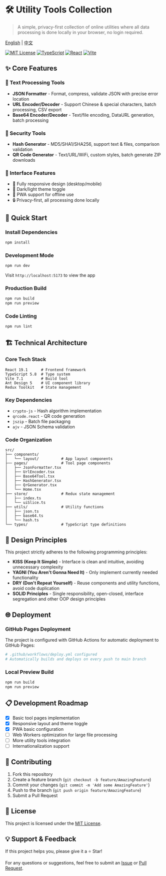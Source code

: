 # 🛠️ Utility Tools Collection

> A simple, privacy-first collection of online utilities where all data processing is done locally in your browser, no login required.

[English](README_EN.md) | [中文](README.md)

[![MIT License](https://img.shields.io/badge/License-MIT-green.svg)](https://choosealicense.com/licenses/mit/)
[![TypeScript](https://img.shields.io/badge/TypeScript-5.8-blue)](https://www.typescriptlang.org/)
[![React](https://img.shields.io/badge/React-19.1-blue)](https://reactjs.org/)
[![Vite](https://img.shields.io/badge/Vite-7.1-purple)](https://vitejs.dev/)

## ✨ Core Features

### 📝 Text Processing Tools
- **JSON Formatter** - Format, compress, validate JSON with precise error location
- **URL Encoder/Decoder** - Support Chinese & special characters, batch processing, CSV export
- **Base64 Encoder/Decoder** - Text/file encoding, DataURL generation, batch processing

### 🔐 Security Tools
- **Hash Generator** - MD5/SHA1/SHA256, support text & files, comparison validation
- **QR Code Generator** - Text/URL/WiFi, custom styles, batch generate ZIP downloads

### 🎨 Interface Features
- 📱 Fully responsive design (desktop/mobile)
- 🌙 Dark/light theme toggle
- 🚀 PWA support for offline use
- 🔒 Privacy-first, all processing done locally

## 🚀 Quick Start

### Install Dependencies
```bash
npm install
```

### Development Mode
```bash
npm run dev
```
Visit `http://localhost:5173` to view the app

### Production Build
```bash
npm run build
npm run preview
```

### Code Linting
```bash
npm run lint
```

## 🏗️ Technical Architecture

### Core Tech Stack
```
React 19.1      # Frontend framework
TypeScript 5.8  # Type system
Vite 7.1        # Build tool
Ant Design 5    # UI component library
Redux Toolkit   # State management
```

### Key Dependencies
- `crypto-js` - Hash algorithm implementation
- `qrcode.react` - QR code generation
- `jszip` - Batch file packaging
- `ajv` - JSON Schema validation

### Code Organization
```
src/
├── components/
│   └── layout/          # App layout components
├── pages/               # Tool page components
│   ├── JsonFormatter.tsx
│   ├── UrlEncoder.tsx
│   ├── Base64Tool.tsx
│   ├── HashGenerator.tsx
│   ├── QrGenerator.tsx
│   └── Home.tsx
├── store/               # Redux state management
│   ├── index.ts
│   └── uiSlice.ts
├── utils/               # Utility functions
│   ├── json.ts
│   ├── base64.ts
│   └── hash.ts
└── types/               # TypeScript type definitions
```

## 🔧 Design Principles

This project strictly adheres to the following programming principles:

- **KISS (Keep It Simple)** - Interface is clean and intuitive, avoiding unnecessary complexity
- **YAGNI (You Aren't Gonna Need It)** - Only implement currently needed functionality
- **DRY (Don't Repeat Yourself)** - Reuse components and utility functions, avoid code duplication
- **SOLID Principles** - Single responsibility, open-closed, interface segregation and other OOP design principles

## 🌐 Deployment

### GitHub Pages Deployment
The project is configured with GitHub Actions for automatic deployment to GitHub Pages:

```yaml
# .github/workflows/deploy.yml configured
# Automatically builds and deploys on every push to main branch
```

### Local Preview Build
```bash
npm run build
npm run preview
```

## 📋 Development Roadmap

- [x] Basic tool pages implementation
- [x] Responsive layout and theme toggle
- [x] PWA basic configuration
- [ ] Web Workers optimization for large file processing
- [ ] More utility tools integration
- [ ] Internationalization support

## 🤝 Contributing

1. Fork this repository
2. Create a feature branch (`git checkout -b feature/AmazingFeature`)
3. Commit your changes (`git commit -m 'Add some AmazingFeature'`)
4. Push to the branch (`git push origin feature/AmazingFeature`)
5. Submit a Pull Request

## 📄 License

This project is licensed under the [MIT License](LICENSE).

## 💡 Support & Feedback

If this project helps you, please give it a ⭐️ Star!

For any questions or suggestions, feel free to submit an [Issue](../../issues) or [Pull Request](../../pulls).
